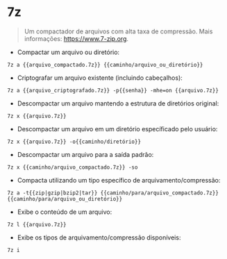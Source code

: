 # 7z

> Um compactador de arquivos com alta taxa de compressão.
> Mais informações: <https://www.7-zip.org>.

- Compactar um arquivo ou diretório:

`7z a {{arquivo_compactado.7z}} {{caminho/arquivo_ou_diretório}}`

- Criptografar um arquivo existente (incluindo cabeçalhos):

`7z a {{arquivo_criptografado.7z}} -p{{senha}} -mhe=on {{arquivo.7z}}`

- Descompactar um arquivo mantendo a estrutura de diretórios original:

`7z x {{arquivo.7z}}`

- Descompactar um arquivo em um diretório específicado pelo usuário:

`7z x {{arquivo.7z}} -o{{caminho/diretório}}`

- Descompactar um arquivo para a saída padrão:

`7z x {{caminho/arquivo_compactado.7z}} -so`

- Compacta utilizando um tipo específico de arquivamento/compressão:

`7z a -t{{zip|gzip|bzip2|tar}} {{caminho/para/arquivo_compactado.7z}} {{caminho/para/arquivo_ou_diretório}}`

- Exibe o conteúdo de um arquivo:

`7z l {{arquivo.7z}}`

- Exibe os tipos de arquivamento/compressão disponíveis:

`7z i`
